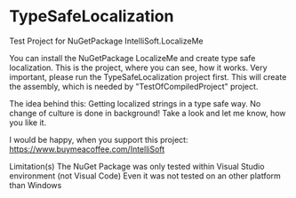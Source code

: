 # TypeSafeLocalization
Test Project for NuGetPackage IntelliSoft.LocalizeMe

You can install the NuGetPackage LocalizeMe and create type safe localization.
This is the project, where you can see, how it works.
Very important, please run the TypeSafeLocalization project first. 
This will create the assembly, which is needed by "TestOfCompiledProject" project.

The idea behind this:
Getting localized strings in a type safe way.
No change of culture is done in background!
Take a look and let me know, how you like it.

I would be happy, when you support this project:
https://www.buymeacoffee.com/IntelliSoft

Limitation(s)
The NuGet Package was only tested within Visual Studio environment (not Visual Code)
Even it was not tested on an other platform than Windows
